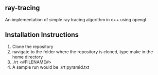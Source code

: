 ## ray-tracing
An implementation of simple ray tracing algorithm in c++ using opengl

## Installation Instructions

1. Clone the repository
2. navigate to the folder where the repository is cloned, type make in the home directory
3. ./rt <#FILENAME#>
4. A sample run would be ./rt pyramid.txt

